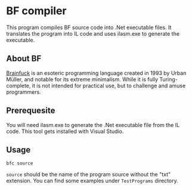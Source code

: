 BF compiler
=========
This program compiles BF source code into .Net executable files. It translates the program into IL code and uses ilasm.exe to generate the executable.

About BF
---------------

[Brainfuck](http://en.wikipedia.org/wiki/Brainfuck) is an esoteric programming language created in 1993 by Urban Müller, and notable for its extreme minimalism. While it is fully Turing-complete, it is not intended for practical use, but to challenge and amuse programmers.

Prerequesite
------------

You will need ilasm.exe to generate the .Net executable file from the IL code. This tool gets installed with Visual Studio.

Usage
-----

`bfc source` 

`source` should be the name of the program source without the "txt" extension. You can find some examples under `TestPrograms` directory.
